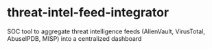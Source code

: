# threat-intel-feed-integrator
SOC tool to aggregate threat intelligence feeds (AlienVault, VirusTotal, AbuseIPDB, MISP) into a centralized dashboard
